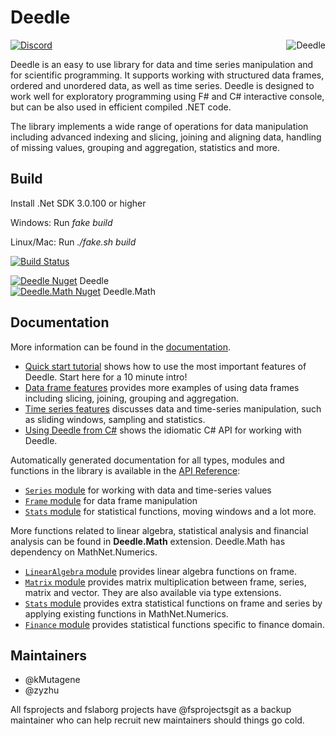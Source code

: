 Deedle 
======
<img align="right" src="https://github.com/fslaborg/Deedle/raw/master/docs/files/images/logo.png" alt="Deedle" />

[![Discord](https://img.shields.io/discord/836161044501889064?color=purple&label=Join%20our%20Discord%21&logo=discord&logoColor=white)](https://discord.gg/tNxJkz9KaA)

Deedle is an easy to use library for data and time series manipulation and for scientific programming. It supports working with structured data frames, ordered and unordered data, as well as time series. Deedle is designed to work well for exploratory programming using F# and C# interactive console, but can be also used in efficient compiled .NET code.

The library implements a wide range of operations for data manipulation including advanced indexing and slicing, joining and aligning data, handling of missing values, grouping and aggregation, statistics and more.

Build
-------------
Install .Net SDK 3.0.100 or higher

Windows: Run *fake build*

Linux/Mac: Run *./fake.sh build*

[![Build Status](https://github.com/fslaborg/deedle/actions/workflows/push-master.yml/badge.svg)](https://github.com/fslaborg/Deedle/actions) 

[![Deedle Nuget](https://buildstats.info/nuget/Deedle)](https://www.nuget.org/packages/Deedle/) Deedle  
[![Deedle.Math Nuget](https://buildstats.info/nuget/Deedle.Math)](https://www.nuget.org/packages/Deedle.Math/) Deedle.Math

Documentation
-------------

More information can be found in the [documentation](http://fslab.org/Deedle/).

 * [Quick start tutorial](http://fslab.org/Deedle/tutorial.html) shows how to use the most important 
   features of Deedle. Start here for a 10 minute intro!
 * [Data frame features](http://fslab.org/Deedle/frame.html) provides more examples of using data frames including slicing, joining, grouping and aggregation.
 * [Time series features](http://fslab.org/Deedle/series.html) discusses data and time-series manipulation, such as sliding windows, sampling and statistics.
 * [Using Deedle from C#](http://fslab.org/Deedle/csharpintro.html) shows the idiomatic C# API for working with Deedle.

Automatically generated documentation for all types, modules and functions in the library 
is available in the [API Reference](http://fslab.org/Deedle/reference/index.html):

 * [`Series` module](http://fslab.org/Deedle/reference/deedle-seriesmodule.html) for working with data and time-series values
 * [`Frame` module](http://fslab.org/Deedle/reference/deedle-framemodule.html) for data frame manipulation
 * [`Stats` module](http://fslab.org/Deedle/reference/deedle-stats.html) for statistical functions, moving windows and a lot more.

More functions related to linear algebra, statistical analysis and financial analysis can be found in **Deedle.Math** extension. Deedle.Math has dependency on MathNet.Numerics.
 * [`LinearAlgebra` module](http://fslab.org/Deedle/reference/deedle-math-linearalgebra.html) provides linear algebra functions on frame.
 * [`Matrix` module](http://fslab.org/Deedle/reference/deedle-math-matrix.html) provides matrix multiplication between frame, series, matrix and vector. They are also available via type extensions.
 * [`Stats` module](http://fslab.org/Deedle/reference/deedle-math-stats.html) provides extra statistical functions on frame and series by applying existing functions in MathNet.Numerics.
 * [`Finance` module](http://fslab.org/Deedle/reference/deedle-math-finance.html) provides statistical functions specific to finance domain.  

Maintainers
-----------

* @kMutagene
* @zyzhu 

All fsprojects and fslaborg projects have @fsprojectsgit as a backup maintainer who can help recruit new maintainers should things go cold.


